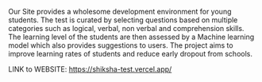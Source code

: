 Our Site provides a wholesome development environment for young students. The test is curated by selecting questions based on multiple categories such as logical, verbal, non verbal and comprehension skills. 
The learning level of the students are then assessed by a Machine learning model which also provides suggestions to users. The project aims to improve learning rates of students and reduce early dropout from schools. 

LINK to WEBSITE: https://shiksha-test.vercel.app/
